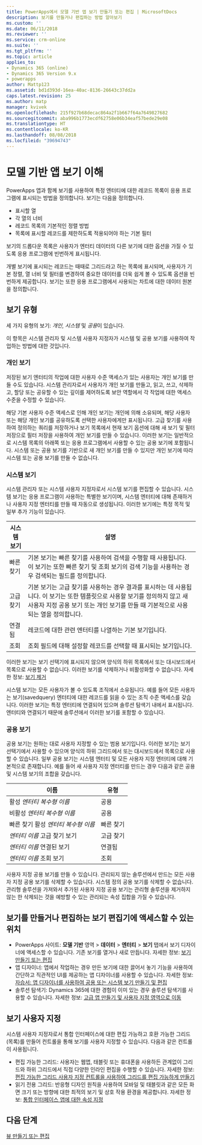 ```yaml
---
title: PowerApps에서 모델 기반 앱 보기 만들기 또는 편집 | MicrosoftDocs
description: 보기를 만들거나 편집하는 방법 알아보기
ms.custom: ''
ms.date: 06/11/2018
ms.reviewer: ''
ms.service: crm-online
ms.suite: ''
ms.tgt_pltfrm: ''
ms.topic: article
applies_to:
- Dynamics 365 (online)
- Dynamics 365 Version 9.x
- powerapps
author: Mattp123
ms.assetid: bd1d393d-16ea-40ac-8136-26643c37dd2a
caps.latest.revision: 25
ms.author: matp
manager: kvivek
ms.openlocfilehash: 215f927b68decac864a2f1b667f64a7649827682
ms.sourcegitcommit: aba996b1773ecdf62758e06b34eaf57bede29e08
ms.translationtype: HT
ms.contentlocale: ko-KR
ms.lasthandoff: 08/08/2018
ms.locfileid: "39694743"
---
```

# <a name="understand-model-driven-app-views"></a>모델 기반 앱 보기 이해

<a name="BKMK_CreatingAndEditingViews"></a>   

PowerApps 앱과 함께 보기를 사용하여 특정 엔터티에 대한 레코드 목록이 응용 프로그램에 표시되는 방법을 정의합니다. 보기는 다음을 정의합니다.

- 표시할 열
- 각 열의 너비
- 레코드 목록의 기본적인 정렬 방법
- 목록에 표시할 레코드를 제한하도록 적용되어야 하는 기본 필터

보기의 드롭다운 목록은 사용자가 엔터티 데이터의 다른 보기에 대한 옵션을 가질 수 있도록 응용 프로그램에 빈번하게 표시됩니다.

개별 보기에 표시되는 레코드는 때때로 그리드라고 하는 목록에 표시되며, 사용자가 기본 정렬, 열 너비 및 필터를 변경하여 중요한 데이터를 더욱 쉽게 볼 수 있도록 옵션을 빈번하게 제공합니다. 보기는 또한 응용 프로그램에서 사용되는 차트에 대한 데이터 원본을 정의합니다.  
  
## <a name="types-of-views"></a>보기 유형  
  
세 가지 유형의 보기: *개인*, *시스템* 및 *공용*이 있습니다.

이 항목은 시스템 관리자 및 시스템 사용자 지정자가 시스템 및 공용 보기를 사용하여 작업하는 방법에 대한 것입니다. 
  
### <a name="personal-views"></a>개인 보기  
  
 저장된 보기 엔터티의 작업에 대한 사용자 수준 액세스가 있는 사용자는 개인 보기를 만들 수도 있습니다. 시스템 관리자로서 사용자가 개인 보기를 만들고, 읽고, 쓰고, 삭제하고, 할당 또는 공유할 수 있는 깊이를 제어하도록 보안 역할에서 각 작업에 대한 액세스 수준을 수정할 수 있습니다.

해당 기본 사용자 수준 액세스로 인해 개인 보기는 개인에 의해 소유되며, 해당 사용자 또는 해당 개인 보기를 공유하도록 선택한 사용자에게만 표시됩니다. 고급 찾기를 사용하여 정의하는 쿼리를 저장하거나 보기 목록에서 현재 보기 옵션에 대해 새 보기 및 필터 저장으로 필터 저장을 사용하여 개인 보기를 만들 수 있습니다. 이러한 보기는 일반적으로 시스템 목록의 아래쪽 또는 응용 프로그램에서 사용할 수 있는 공용 보기에 포함됩니다. 시스템 또는 공용 보기를 기반으로 새 개인 보기를 만들 수 있지만 개인 보기에 따라 시스템 또는 공용 보기를 만들 수 없습니다.
  
### <a name="system-views"></a>시스템 보기
시스템 관리자 또는 시스템 사용자 지정자로서 시스템 보기를 편집할 수 있습니다. 시스템 보기는 응용 프로그램이 사용하는 특별한 보기이며, 시스템 엔터티에 대해 존재하거나 사용자 지정 엔터티를 만들 때 자동으로 생성됩니다. 이러한 보기에는 특정 목적 및 일부 추가 기능이 있습니다. 


|시스템 보기  |설명  |
|---------|---------|
|빠른 찾기     | 기본 보기는 빠른 찾기를 사용하여 검색을 수행할 때 사용됩니다. 이 보기는 또한 빠른 찾기 및 조회 보기의 검색 기능을 사용하는 경우 검색되는 필드를 정의합니다.        |
|고급 찾기     |  기본 보기는 고급 찾기를 사용하는 경우 결과를 표시하는 데 사용됩니다. 이 보기는 또한 템플릿으로 사용할 보기를 정의하지 않고 새 사용자 지정 공용 보기 또는 개인 보기를 만들 때 기본적으로 사용되는 열을 정의합니다.       |
|연결됨     |  레코드에 대한 관련 엔터티를 나열하는 기본 보기입니다.       |
|조회     | 조회 필드에 대해 설정할 레코드를 선택할 때 표시되는 보기입니다.        |

이러한 보기는 보기 선택기에 표시되지 않으며 양식의 하위 목록에서 또는 대시보드에서 목록으로 사용할 수 없습니다. 이러한 보기를 삭제하거나 비활성화할 수 없습니다. 자세한 정보: [보기 제거](remove-views.md)

시스템 보기는 모든 사용자가 볼 수 있도록 조직에서 소유됩니다. 예를 들어 모든 사용자는 보기(savedquery) 엔터티에 대한 레코드를 읽을 수 있는 조직 수준 액세스를 갖습니다. 이러한 보기는 특정 엔터티에 연결되어 있으며 솔루션 탐색기 내에서 표시됩니다. 엔터티와 연결되기 때문에 솔루션에서 이러한 보기를 포함할 수 있습니다.

### <a name="public-views"></a>공용 보기

공용 보기는 원하는 대로 사용자 지정할 수 있는 범용 보기입니다. 이러한 보기는 보기 선택기에서 사용할 수 있으며 양식의 하위 그리드에서 또는 대시보드에서 목록으로 사용할 수 있습니다. 일부 공용 보기는 시스템 엔터티 및 모든 사용자 지정 엔터티에 대해 기본적으로 존재합니다. 예를 들어 새 사용자 지정 엔터티를 만드는 경우 다음과 같은 공용 및 시스템 보기의 조합을 갖습니다.


|이름  |유형  |
|---------|---------|
|활성 *엔터티 복수형 이름*     |  공용       |
|비활성 *엔터티 복수형 이름*    |  공용       |
|빠른 찾기 활성 *엔터티 복수형 이름*     | 빠른 찾기        |
|*엔터티 이름* 고급 찾기 보기     | 고급 찾기        |
|*엔터티 이름* 연결된 보기     |  연결됨       |
|*엔터티 이름* 조회 보기     | 조회        |

사용자 지정 공용 보기를 만들 수 있습니다. 관리되지 않는 솔루션에서 만드는 모든 사용자 지정 공용 보기를 삭제할 수 있습니다. 시스템 정의 공용 보기를 삭제할 수 없습니다. 관리형 솔루션을 가져와서 추가된 사용자 지정 공용 보기는 관리형 솔루션을 제거하지 않는 한 삭제되는 것을 예방할 수 있는 관리되는 속성 집합을 가질 수 있습니다.

## <a name="places-where-you-can-access-the-view-editor-to-create-or-edit-views"></a>보기를 만들거나 편집하는 보기 편집기에 액세스할 수 있는 위치

- PowerApps 사이트: **모델 기반** 영역 > **데이터** > **엔터티** > **보기** 탭에서 보기 디자이너에 액세스할 수 있습니다. 기존 보기를 열거나 새로 만듭니다. 자세한 정보: [보기 만들기 또는 편집](create-and-edit-views.md)
- 앱 디자이너: 앱에서 작업하는 경우 만든 보기에 대한 끌어서 놓기 기능을 사용하여 간단하고 직관적인 UI를 제공하는 앱 디자이너를 사용할 수 있습니다. 자세한 정보: [자습서: 앱 디자이너를 사용하여 공용 또는 시스템 보기 만들기 및 편집](create-edit-views-app-designer.md)
- 솔루션 탐색기: Dynamics 365에 대한 경험이 이미 있는 경우 솔루션 탐색기를 사용할 수 있습니다. 자세한 정보: [고급 앱 만들기 및 사용자 지정 영역으로 이동](advanced-navigation.md#solution-explorer)
 
## <a name="customize-views"></a>보기 사용자 지정

시스템 사용자 지정자로서 통합 인터페이스에 대한 편집 가능하고 호환 가능한 그리드(목록)를 만들어 컨트롤을 통해 보기를 사용자 지정할 수 있습니다. 다음과 같은 컨트롤이 사용됩니다.

- 편집 가능한 그리드: 사용자는 웹앱, 태블릿 또는 휴대폰을 사용하든 관계없이 그리드와 하위 그리드에서 직접 다양한 인라인 편집을 수행할 수 있습니다. 자세한 정보: [편집 가능한 그리드 사용자 지정 컨트롤을 사용하여 그리드를 편집 가능하게 만들기](make-grids-lists-editable-custom-control.md)
- 읽기 전용 그리드: 반응형 디자인 원칙을 사용하여 모바일 및 태블릿과 같은 모든 화면 크기 또는 방향에 대한 최적의 보기 및 상호 작용 환경을 제공합니다. 자세한 정보: [통합 인터페이스 앱에 대한 속성 지정](specify-properties-for-unified-interface-apps.md)

## <a name="next-steps"></a>다음 단계

[뷰 만들기 또는 편집](create-and-edit-views.md)
